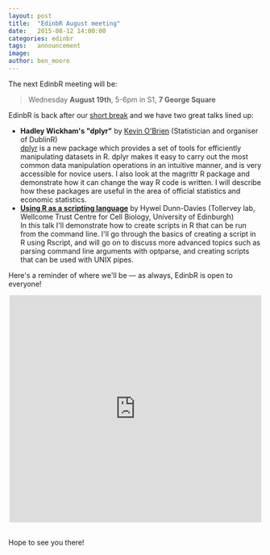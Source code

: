 ```yaml
---
layout: post
title:  "EdinbR August meeting"
date:   2015-08-12 14:00:00
categories: edinbr
tags:   announcement
image:
author: ben_moore
---
```



The next EdinbR meeting will be:

> Wednesday **August 19th**, 5-6pm in S1, **7 George Square**

EdinbR is back after our [short break](http://edinbr.org/edinbr/2015/07/08/july-meeting.html) and we have two great talks lined up:

* **Hadley Wickham's "dplyr"** by [Kevin O'Brien](https://twitter.com/dragonflystats) (Statistician and organiser of DublinR) <br />
  [dplyr](http://blog.rstudio.org/2014/01/17/introducing-dplyr/) is a new package which provides a set of tools for efficiently manipulating datasets in R. dplyr makes it easy to carry out the most common data manipulation operations in an intuitive manner, and is very accessible for novice users. I also look at the magrittr R package and demonstrate how it can change the way R code is written. I will describe how these packages are useful in the area of official statistics and economic statistics.
* [**Using R as a scripting language**](https://github.com/EdinbR/edinbr-talks/blob/master/2015-08-19/DunnDavies_RScripting.pdf) by  Hywel Dunn-Davies (Tollervey lab, Wellcome Trust Centre for Cell Biology, University of Edinburgh) <br />
  In this talk I'll demonstrate how to create scripts in R that can be run from the command line. I'll go through the basics of creating a script in R using Rscript, and will go on to discuss more advanced topics such as parsing command line arguments with optparse, and creating scripts that can be used with UNIX pipes.


Here's a reminder of where we'll be — as always, EdinbR is open to everyone!

<iframe src="https://www.google.com/maps/embed?pb=!1m18!1m12!1m3!1d2234.2888876703746!2d-3.1892457999999544!3d55.9443647!2m3!1f0!2f0!3f0!3m2!1i1024!2i768!4f13.1!3m3!1m2!1s0x4887c78367403f5b%3A0x342d6b9392ffecc6!2s7+George+Square%2C+The+University+of+Edinburgh%2C+Edinburgh%2C+City+of+Edinburgh+EH8+9JZ!5e0!3m2!1sen!2suk!4v1422630144560" width="500" height="450" frameborder="0" style="border:0; margin: 0 auto; display: block;"></iframe>

<br />

Hope to see you there!
